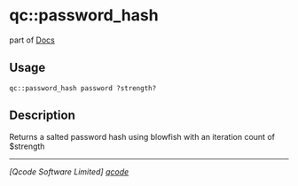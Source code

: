 qc::password_hash
=================

part of [Docs](../index.md)

Usage
-----
`qc::password_hash password ?strength?`

Description
-----------
Returns a salted password hash using blowfish with an iteration count of $strength

----------------------------------
*[Qcode Software Limited] [qcode]*

[qcode]: http://www.qcode.co.uk "Qcode Software"